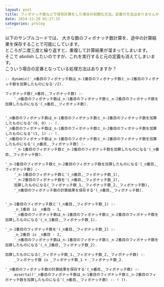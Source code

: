 ```yaml
---
layout: post
title: フィボナッチ数などで保存計算をした場合の初期化方法。定番の方法はありませんか？
date: 2014-12-20 01:27:15
categories: prolog
---
```

<p>以下のサンプルコードでは、
大きな数のフィボナッチ数計算を、途中の計算結果を保存することで可能にしています。<br>
ところが二度三度と繰り返すと、重複して計算結果が溜まってしまいます。<br>
そこで
abolish したいのですが、これを実行すると元の定義も消えてしまいます。<br>
こういう場合の定番となっている処理方法はありますか？</p>

<pre><code>:- dynamic('_n番目のフィボナッチ数は_n-1番目のフィボナッチ数と_n-2番目のフィボナッチ数を加算したものになる'/2).  

フィボナッチ数(_n番目,_フィボナッチ数) :-  
    '_n番目のフィボナッチ数は_n-1番目のフィボナッチ数と_n-2番目のフィボナッチ数を加算したものになる'(_n番目,_フィボナッチ数).  


'_n番目のフィボナッチ数は_n-1番目のフィボナッチ数と_n-2番目のフィボナッチ数を加算したものになる'(0, 0) :- !.  
'_n番目のフィボナッチ数は_n-1番目のフィボナッチ数と_n-2番目のフィボナッチ数を加算したものになる'(1, 1) :- !.  
'_n番目のフィボナッチ数は_n-1番目のフィボナッチ数と_n-2番目のフィボナッチ数を加算したものになる'(_n番目,_フィボナッチ数) :-  
    '_n-1番目のフィボナッチ数と_n-2番目のフィボナッチ数を加算したものになる'(_n番目,_フィボナッチ数).  

'_n-1番目のフィボナッチ数と_n-2番目のフィボナッチ数を加算したものになる'(_n番目,_フィボナッチ数) :-  
    '_n-1番目のフィボナッチ数と'(_n番目,_フィボナッチ数_1),  
    '_n-2番目のフィボナッチ数を'(_n番目,_フィボナッチ数_2),  
    加算したものになる(_フィボナッチ数_1,_フィボナッチ数_2,_フィボナッチ数),  
    '_n番目のフィボナッチ数の計算結果を保存する'(_n番目,_フィボナッチ数).  


'_n-1番目のフィボナッチ数と'(_n番目,_フィボナッチ数_1) :-  
    _n_1番目 is _n番目 - 1,  
    '_n番目のフィボナッチ数は_n-1番目のフィボナッチ数と_n-2番目のフィボナッチ数を加算したものになる'(_n_1番目,_フィボナッチ数_1).  

'_n-2番目のフィボナッチ数を'(_n番目,_フィボナッチ数_2) :-  
    _n_2番目 is _n番目 - 2,  
    '_n番目のフィボナッチ数は_n-1番目のフィボナッチ数と_n-2番目のフィボナッチ数を加算したものになる'(_n_2番目,_フィボナッチ数_2).  

加算したものになる(_フィボナッチ数_1,_フィボナッチ数_2,_フィボナッチ数) :-  
    _フィボナッチ数 is _フィボナッチ数_1 + _フィボナッチ数_2.  

'_n番目のフィボナッチ数の計算結果を保存する'(_n番目,_フィボナッチ数) :-  
    asserta(('_n番目のフィボナッチ数は_n-1番目のフィボナッチ数と_n-2番目のフィボナッチ数を加算したものになる'(_n番目,_フィボナッチ数) :- ! )).  
</code></pre>
